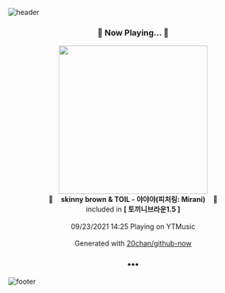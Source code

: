 ![header](https://capsule-render.vercel.app/api?type=wave&height=170&section=header&text=Hi.%20I'm%20SHIFT&fontColor=090707&fontAlignX=45&fontAlignY=65&fontSize=100)

<h3 align="center">🎵 Now Playing... 🎵</h3>
<p align="center">
  <a href="https://music.youtube.com/watch?v=O34UxRmN7dE">
    <img width="300" src="https://lh3.googleusercontent.com/rrQQ8FqI7scslQv9W9o2M0UM1V6DLIN3MvKgeS249hIIzuGMjgQm8vb7xV-KrkbKFli222NOUN-RGvWKmg">
  </a>
  <br>
  🎵&nbsp&nbsp&nbsp <b>skinny brown & TOIL - 야야야(피처링: Mirani)</b> &nbsp&nbsp&nbsp🎵
  <br>
  included in <b>[ 토끼니브라운1.5 ]</b>
  
  <br />
  <br />
  09/23/2021 14:25 Playing on YTMusic
  <br />
  <br />
  Generated with <a href="https://github.com/20chan/github-now">20chan/github-now</a>
</p>

<h3 align="center">•••</h3>

![footer](https://capsule-render.vercel.app/api?type=wave&height=150&section=footer)
